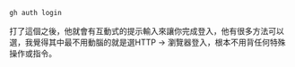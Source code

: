 ```bash
gh auth login
```
打了這個之後，他就會有互動式的提示輸入來讓你完成登入，他有很多方法可以選，我覺得其中最不用動腦的就是選HTTP $\rightarrow$ 瀏覽器登入，根本不用背任何特殊操作或指令。